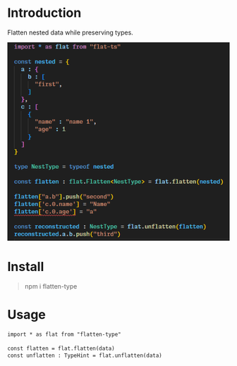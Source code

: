 # Introduction

Flatten nested data while preserving types.

![](./img/example.png)

# Install

> npm i flatten-type

# Usage

```
import * as flat from "flatten-type"

const flatten = flat.flatten(data)
const unflatten : TypeHint = flat.unflatten(data)
```
